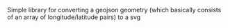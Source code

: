 Simple library for converting a geojson geometry (which basically consists of an array of longitude/latitude pairs) to a svg
